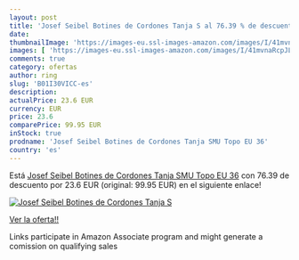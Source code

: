 ```yaml
---
layout: post
title: 'Josef Seibel Botines de Cordones Tanja S al 76.39 % de descuento'
date: 
thumbnailImage: 'https://images-eu.ssl-images-amazon.com/images/I/41mvnaRcpJL._SL200_.jpg'
images: [ 'https://images-eu.ssl-images-amazon.com/images/I/41mvnaRcpJL._SL200_.jpg' ]
comments: true
category: ofertas
author: ring
slug: 'B01I30VICC-es'
description:
actualPrice: 23.6 EUR
currency: EUR
price: 23.6
comparePrice: 99.95 EUR
inStock: true
prodname: 'Josef Seibel Botines de Cordones Tanja SMU Topo EU 36'
country: 'es'
---
```


Está [Josef Seibel Botines de Cordones Tanja SMU Topo EU 36](https://www.amazon.es/dp/B01I30VICC/?tag=tolees-21) con 76.39 de descuento por 23.6 EUR (original: 99.95 EUR) en el siguiente enlace!

[![Josef Seibel Botines de Cordones Tanja S](https://images-eu.ssl-images-amazon.com/images/I/41mvnaRcpJL._SL200_.jpg)](https://www.amazon.es/dp/B01I30VICC/?tag=tolees-21)

[Ver la oferta!!](https://www.amazon.es/dp/B01I30VICC/?tag=tolees-21)

Links participate in Amazon Associate program and might generate a comission on qualifying sales


